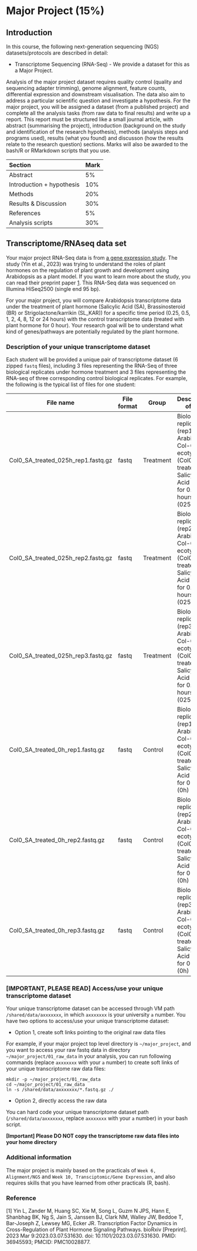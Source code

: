 # Major Project (15%)

## Introduction

In this course, the following next-generation sequencing (NGS) datasets/protocols are described in detail:

- Transcriptome Sequencing (RNA-Seq) - We provide a dataset for this as a Major Project. 

Analysis of the major project dataset requires quality control (quality and sequencing adapter trimming), genome alignment, feature counts, differential expression and downstream visualisation. The data also aim to address a particular scientific question and investigate a hypothesis. For the major project, you will be assigned a dataset (from a published project) and complete all the analysis tasks (from raw data to final results) and write up a report. This report must be structured like a small journal article, with abstract (summarising the project), introduction (background on the study and identification of the research hypothesis), methods (analysis steps and programs used), results (what you found) and discusson (how the results relate to the research question) sections. Marks will also be awarded to the bash/R or RMarkdown scripts that you use.

|Section                    |Mark |
|:--------------------------|:----|
|Abstract                   |5%   |
|Introduction + hypothesis  |10%  |
|Methods                    |20%  |
|Results & Discussion       |30%  |
|References                 |5%   |
|Analysis scripts           |30%  |

## Transcriptome/RNAseq data set

Your major project RNA-Seq data is from [a gene expression study](https://www.ncbi.nlm.nih.gov/geo/query/acc.cgi?acc=GSE182617). The study (Yin et al., 2023) was trying to understand the roles of plant hormones on the regulation of plant growth and development using Arabidopsis as a plant model. If you want to learn more about the study, you can read their preprint paper [1](https://www.ncbi.nlm.nih.gov/pmc/articles/PMC10028877/). This RNA-Seq data was sequenced on Illumina HiSeq2500 (single end 95 bp). 

For your major project, you will compare Arabidopsis transcriptome data under the treatment of plant hormone (Salicylic Acid (SA), Brassinosteroid (BR) or Strigolactone/karrikin (SL_KAR)) for a specific time period (0.25, 0.5, 1, 2, 4, 8, 12 or 24 hours) with the control transcriptome data (treated with plant hormone for 0 hour). Your research goal will be to understand what kind of genes/pathways are potentially regulated by the plant hormone. 

### Description of your unique transcriptome dataset

Each student will be provided a unique pair of transcriptome dataset (6 zipped `fastq` files), including 3 files representing the RNA-Seq of three biological replicates under hormone treatment and 3 files representing the RNA-seq of three corresponding control biological replicates. For example, the following is the typical list of files for one student:

| File name                          | File format | Group     | Description of file                                                                                                     |
|------------------------------------|-------------|-----------|-------------------------------------------------------------------------------------------------------------------------|
| Col0_SA_treated_025h_rep1.fastq.gz | fastq       | Treatment | Biological replicate 1 (rep1) of Arabidopsis Col-0 ecotype (Col0) treated with Salicylic Acid (SA) for 0.25 hours (025h) |
| Col0_SA_treated_025h_rep2.fastq.gz | fastq       | Treatment | Biological replicate 2 (rep2) of Arabidopsis Col-0 ecotype (Col0) treated with Salicylic Acid (SA) for 0.25 hours (025h) |
| Col0_SA_treated_025h_rep3.fastq.gz | fastq       | Treatment | Biological replicate 3 (rep3) of Arabidopsis Col-0 ecotype (Col0) treated with Salicylic Acid (SA) for 0.25 hours (025h) |
| Col0_SA_treated_0h_rep1.fastq.gz   | fastq       | Control   | Biological replicate 1 (rep1) of Arabidopsis Col-0 ecotype (Col0) treated with Salicylic Acid (SA) for 0 hours (0h)    |
| Col0_SA_treated_0h_rep2.fastq.gz   | fastq       | Control   | Biological replicate 2 (rep2) of Arabidopsis Col-0 ecotype (Col0) treated with Salicylic Acid (SA) for 0 hours (0h)    |
| Col0_SA_treated_0h_rep3.fastq.gz   | fastq       | Control   | Biological replicate 3 (rep3) of Arabidopsis Col-0 ecotype (Col0) treated with Salicylic Acid (SA) for 0 hours (0h)    |

### [**IMPORTANT, PLEASE READ**] Access/use your unique transcriptome dataset 

Your unique transcriptome dataset can be accessed through VM path `/shared/data/axxxxxxx`, in which `axxxxxxx` is your university `a` number. You have two options to access/use your unique transcriptome dataset:

- Option 1, create soft links pointing to the original raw data files

For example, if your major project top level directory is `~/major_project`, and you want to access your raw fastq data in directory `~/major_project/01_raw_data` in your analysis, you can run following commands (replace `axxxxxxx` with your `a` number) to create soft links of your unique transcriptome raw data files:

```
mkdir -p ~/major_project/01_raw_data
cd ~/major_project/01_raw_data
ln -s /shared/data/axxxxxxx/*.fastq.gz ./
```

- Option 2, directly access the raw data

You can hard code your unique transcriptome dataset path (`/shared/data/axxxxxxx`, replace `axxxxxxx` with your `a` number) in your bash script.

**[Important] Please DO NOT copy the transcriptome raw data files into your home directory**

### Additional information
The major project is mainly based on the practicals of `Week 6, Alignment/NGS` and `Week 10, Transciptomic/Gene Expression`, and also requires skills that you have learned from other practicals (R, bash).

### Reference
[1] Yin L, Zander M, Huang SC, Xie M, Song L, Guzm N JPS, Hann E, Shanbhag BK, Ng S, Jain S, Janssen BJ, Clark NM, Walley JW, Beddoe T, Bar-Joseph Z, Lewsey MG, Ecker JR. Transcription Factor Dynamics in Cross-Regulation of Plant Hormone Signaling Pathways. bioRxiv [Preprint]. 2023 Mar 9:2023.03.07.531630. doi: 10.1101/2023.03.07.531630. PMID: 36945593; PMCID: PMC10028877.
